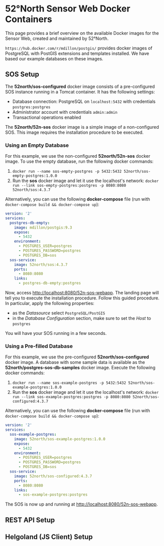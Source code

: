 # 52°North Sensor Web Docker Containers

This page provides a brief overview on the available Docker images for
the Sensor Web, created and maintained by 52°North.

`https://hub.docker.com/r/mdillon/postgis/` provides docker images of
PostgreSQL with PostGIS extensions and templates installed. We have based
our example databases on these images.

## SOS Setup

The **52north/sos-configured** docker image consists of a pre-configured
SOS instance running in a Tomcat container. It has the following settings:

* Database connection: PostgreSQL on `localhost:5432` with credentials
`postgres:postgres`
* Administrator account with credentials `admin:admin`
* Transactional operations enabled

The **52north/52n-sos** docker image is a simple image of a non-configured SOS.
This image requires the installation procedure to be executed.

### Using an Empty Database

For this example, we use the non-configured **52north/52n-sos** docker image.
To use the empty database, run the following docker commands:

1. `docker run --name sos-empty-postgres -p 5432:5432 52north/sos-empty-postgres:1.0.0`
1. Run the **sos** docker image and let it use the localhost's network:
`docker run --link sos-empty-postgres:postgres -p 8080:8080 52north/sos:4.3.7`

Alternatively, you can use the following **docker-compose** file (run with
`docker-compose build && docker-compose up`):

```yml
version: '2'
services:
  postgres-db-empty:
    image: mdillon/postgis:9.3
    expose:
      - 5432
    environment:
      - POSTGRES_USER=postgres
      - POSTGRES_PASSWORD=postgres
      - POSTGRES_DB=sos
  sos-service:
    image: 52north/sos:4.3.7
    ports:
      - 8080:8080
    links:
      - postgres-db-empty:postgres
```


Now, access [http://localhost:8080/52n-sos-webapp](http://localhost:8080/52n-sos-webapp).
The landing page will tell you to execute the installation procedure. Follow this
guided procedure. In particular, apply the following properties:

* as the _Datasource_ select `PostgreSQL/PostGIS`
* in the _Database Configuration_ section, make sure to set the
_Host_ to `postgres`

You will have your SOS running in a few seconds.

### Using a Pre-filled Database

For this example, we use the pre-configured **52north/sos-configured** docker image.
A database with some sample data is available as the **52north/postgres-sos-db-samples**
docker image. Execute the following docker commands:

1. `docker run --name sos-example-postgres -p 5432:5432 52north/sos-example-postgres:1.0.0`
1. Run the **sos** docker image and let it use the localhost's network:
`docker run --link sos-example-postgres:postgres -p 8080:8080 52north/sos-configured:4.3.7`


Alternatively, you can use the following **docker-compose** file (run with
`docker-compose build && docker-compose up`):

```yml
version: '2'
services:
  sos-example-postgres:
    image: 52north/sos-example-postgres:1.0.0
    expose:
      - 5432
    environment:
      - POSTGRES_USER=postgres
      - POSTGRES_PASSWORD=postgres
      - POSTGRES_DB=sos
  sos-service:
    image: 52north/sos-configured:4.3.7
    ports:
      - 8080:8080
    links:
      - sos-example-postgres:postgres
```

The SOS is now up and running at [http://localhost:8080/52n-sos-webapp](http://localhost:8080/52n-sos-webapp).

## REST API Setup

## Helgoland (JS Client) Setup
